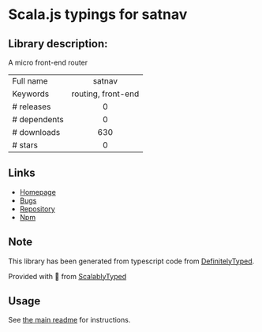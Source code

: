 
# Scala.js typings for satnav


## Library description:
A micro front-end router

|                    |                 |
| ------------------ | :-------------: |
| Full name          | satnav |
| Keywords           | routing, front-end |
| # releases         | 0 |
| # dependents       | 0 |
| # downloads        | 630 |
| # stars            | 0 |

## Links
- [Homepage](https://github.com/f5io/satnav-js#readme)
- [Bugs](https://github.com/f5io/satnav-js/issues)
- [Repository](https://github.com/f5io/satnav-js)
- [Npm](https://www.npmjs.com/package/satnav)
    


## Note
This library has been generated from typescript code from [DefinitelyTyped](https://definitelytyped.org).

Provided with :purple_heart: from [ScalablyTyped](https://github.com/oyvindberg/ScalablyTyped)

## Usage
See [the main readme](../../readme.md) for instructions.


